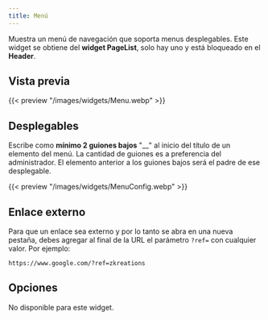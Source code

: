 ```yaml
---
title: Menú
---
```


Muestra un menú de navegación que soporta menus desplegables. Este widget se obtiene del **widget PageList**, solo hay uno y está bloqueado en el **Header**.

## Vista previa

{{< preview "/images/widgets/Menu.webp" >}}

## Desplegables

Escribe como **mínimo 2 guiones bajos** "__" al inicio del título de un elemento del menú. La cantidad de guiones es a preferencia del administrador. El elemento anterior a los guiones bajos será el padre de ese desplegable.

{{< preview "/images/widgets/MenuConfig.webp" >}}

## Enlace externo

Para que un enlace sea externo y por lo tanto se abra en una nueva pestaña, debes agregar al final de la URL el parámetro `?ref=` con cualquier valor. Por ejemplo:

```text
https://www.google.com/?ref=zkreations
```

## Opciones

No disponible para este widget.
